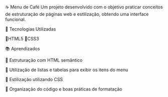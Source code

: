 ☕ Menu de Café 
Um projeto desenvolvido com o objetivo praticar conceitos de estruturação de páginas web e estilização, obtendo uma interface funcional. 

🚀 Tecnologias Utilizadas

🔹HTML5
🔹CSS3

📚 Aprendizados

🔹 Estruturação com HTML semântico

🔹 Utilização de listas e tabelas para exibir os itens do menu

🔹 Estilização utilizando CSS

🔹 Organização do código e boas práticas de formatação
